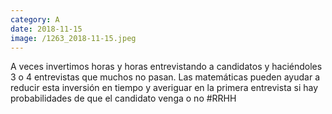 ```yaml
--- 
category: A 
date: 2018-11-15 
image: /1263_2018-11-15.jpeg 
--- 
```


A veces invertimos horas y horas entrevistando a candidatos y haciéndoles 3 o 4 entrevistas que muchos no pasan. Las matemáticas pueden ayudar a reducir esta inversión en tiempo y averiguar en la primera entrevista si hay probabilidades de que el candidato venga o no #RRHH